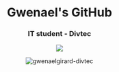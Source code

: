 <h1 align="center">Gwenael's GitHub</h1>
<h3 align="center">IT student - Divtec</h3>

<div align="center">
	<p><img align="center" src="https://github-readme-stats.vercel.app/api/top-langs?username=gwenaelgirard-divtec&show_icons=true&locale=fr&layout=compact&theme=github_dark&hide_border=true" /></p>
	<p><img align="center" src="https://github-readme-stats.vercel.app/api?username=gwenaelgirard-divtec&show_icons=true&locale=fr&theme=github_dark&hide_border=true" alt="gwenaelgirard-divtec" /></p>
</div>


